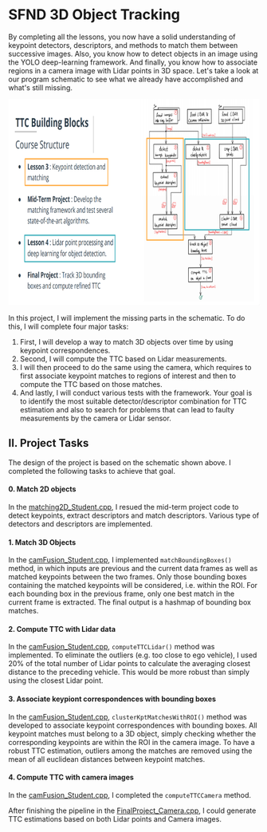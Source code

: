 # SFND 3D Object Tracking

By completing all the lessons, you now have a solid understanding of keypoint detectors, descriptors, and methods to match them between successive images. Also, you know how to detect objects in an image using the YOLO deep-learning framework. And finally, you know how to associate regions in a camera image with Lidar points in 3D space. Let's take a look at our program schematic to see what we already have accomplished and what's still missing.

<img src="images/course_code_structure.png" width="779" height="414" />

In this project, I will implement the missing parts in the schematic. To do this, I will complete four major tasks: 
1. First, I will develop a way to match 3D objects over time by using keypoint correspondences. 
2. Second, I will compute the TTC based on Lidar measurements. 
3. I will then proceed to do the same using the camera, which requires to first associate keypoint matches to regions of interest and then to compute the TTC based on those matches. 
4. And lastly, I will conduct various tests with the framework. Your goal is to identify the most suitable detector/descriptor combination for TTC estimation and also to search for problems that can lead to faulty measurements by the camera or Lidar sensor.

## II. Project Tasks


The design of the project is based on the schematic shown above. I completed the following tasks to achieve that goal.

#### 0. Match 2D objects

In the [matching2D_Student.cpp](./src/matching2D_Student.cpp), I resued the mid-term project code to detect keypoints, extract descriptors and match descriptors. Various type of detectors and descriptors are implemented.

#### 1. Match 3D Objects

In the [camFusion_Student.cpp](./src/camFusion_Student.cpp), I implemented `matchBoundingBoxes()` method, in which inputs are previous and the current data frames as well as matched keypoints between the two frames. Only those bounding boxes containing the matched keypoints will be considered, i.e. within the ROI. For each bounding box in the previous frame, only one best match in the current frame is extracted. The final output is a hashmap of bounding box matches.

#### 2. Compute TTC with Lidar data

In the [camFusion_Student.cpp](./src/camFusion_Student.cpp), `computeTTCLidar()` method was implemented. To eliminate the outliers (e.g. too close to ego vehicle), I used 20% of the total number of Lidar points to calculate the averaging closest distance to the preceding vehicle. This would be more robust than simply using the closest Lidar point.

#### 3. Associate keypiont correspondences with bounding boxes

In the [camFusion_Student.cpp](./src/camFusion_Student.cpp), `clusterKptMatchesWithROI()` method was developed to associate keypoint correspondences with bounding boxes. All keypoint matches must belong to a 3D object, simply checking whether the corresponding keypoints are within the ROI in the camera image. To have a robust TTC estimation, outliers among the matches are removed using the mean of all euclidean distances between keypoint matches.

#### 4. Compute TTC with camera images

In the [camFusion_Student.cpp](./src/camFusion_Student.cpp), I completed the `computeTTCCamera` method.

After finishing the pipeline in the [FinalProject_Camera.cpp](./src/FinalProject_Camera.cpp), I could generate TTC estimations based on both Lidar points and Camera images.

